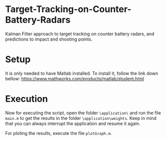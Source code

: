 # Target-Tracking-on-Counter-Battery-Radars
Kalman Filter approach to target tracking on counter battery radars, and predictions to impact and shooting points.

# Setup
It is only needed to have Matlab installed. To install it, follow the link down bellow:
https://www.mathworks.com/products/matlab/student.html

# Execution
Now for executing the script, open the folder ``\application\`` and run the file ``main.m`` to get the results in the folder ``\application\weights``. Keep in mind that you can always interrupt the application and resume it again.

For ploting the results, execute the file ``plotGraph.m``.
